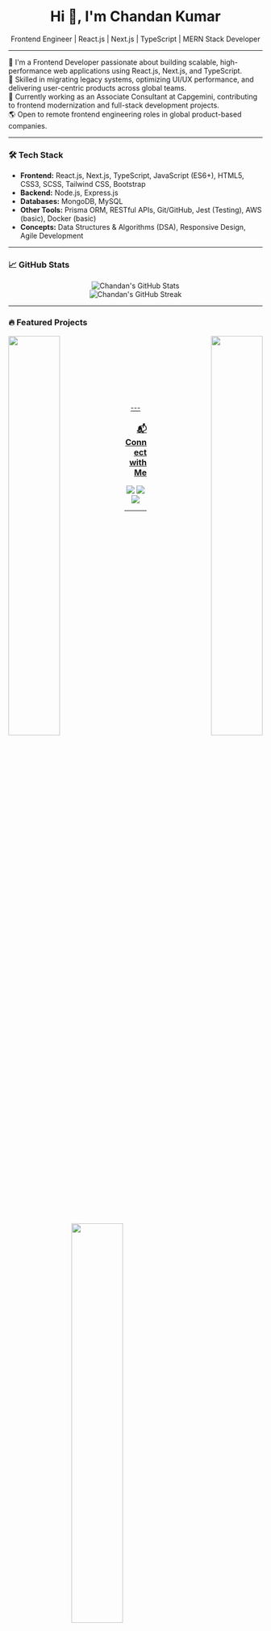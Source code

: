 <h1 align="center">Hi 👋, I'm Chandan Kumar</h1>

<p align="center">
Frontend Engineer | React.js | Next.js | TypeScript | MERN Stack Developer
</p>

---

🌟 I'm a Frontend Developer passionate about building scalable, high-performance web applications using React.js, Next.js, and TypeScript.  
🎯 Skilled in migrating legacy systems, optimizing UI/UX performance, and delivering user-centric products across global teams.  
🚀 Currently working as an Associate Consultant at Capgemini, contributing to frontend modernization and full-stack development projects.  
🌎 Open to remote frontend engineering roles in global product-based companies.

---

### 🛠 Tech Stack
- **Frontend:** React.js, Next.js, TypeScript, JavaScript (ES6+), HTML5, CSS3, SCSS, Tailwind CSS, Bootstrap
- **Backend:** Node.js, Express.js
- **Databases:** MongoDB, MySQL
- **Other Tools:** Prisma ORM, RESTful APIs, Git/GitHub, Jest (Testing), AWS (basic), Docker (basic)
- **Concepts:** Data Structures & Algorithms (DSA), Responsive Design, Agile Development

---

### 📈 GitHub Stats
<p align="center">
  <img src="https://github-readme-stats.vercel.app/api?username=WebDevChandan&show_icons=true&theme=react&hide_border=true" alt="Chandan's GitHub Stats" />
  <br/>
  <img src="https://github-readme-streak-stats.herokuapp.com/?user=WebDevChandan&theme=react&hide_border=true" alt="Chandan's GitHub Streak" />
</p>

---

### 🔥 Featured Projects
<div width="100%" align="center"><a href="https://github.com/WebDevChandan/diettracker" align="left"><img align="left" width="45%" src="https://github-readme-stats.vercel.app/api/pin/?username=WebDevChandan&repo=diettracker&title_color=10b981&text_color=ffffff&icon_color=10b981&bg_color=1c1917&hide_border=true&locale=en" /></a><a href="https://github.com/WebDevChandan/diettracker" align="right">
  
<img align="right" width="45%" src="https://github-readme-stats.vercel.app/api/pin/?username=WebDevChandan&repo=Portfolio&title_color=10b981&text_color=ffffff&icon_color=10b981&bg_color=1c1917&hide_border=true&locale=en" /></a></div><br /><br /><br /><br /><br /><br /><br />

<div width="100%" align="center"><a href="https://webdevchandan.vercel.app" align="right"><img align="left" width="45%" src="https://github-readme-stats.vercel.app/api/pin/?username=WebDevChandan&repo=diettracker&title_color=10b981&text_color=ffffff&icon_color=10b981&bg_color=1c1917&hide_border=true&locale=en" /></a><a href="https://webdevchandan.vercel.app" align="right">
---

### 📬 Connect with Me
<p align="center">
  <a href="https://linkedin.com/in/webdevchandan" target="_blank"><img src="https://img.shields.io/badge/LinkedIn-0A66C2?style=for-the-badge&logo=linkedin&logoColor=white"/></a>
  <a href="https://github.com/WebDevChandan" target="_blank"><img src="https://img.shields.io/badge/GitHub-171515?style=for-the-badge&logo=github&logoColor=white"/></a>
  <a href="mailto:hirechandan@gmail.com" target="_blank"><img src="https://img.shields.io/badge/Email-hirechandan@gmail.com-D14836?style=for-the-badge&logo=gmail&logoColor=white"/></a>
</p>

---


